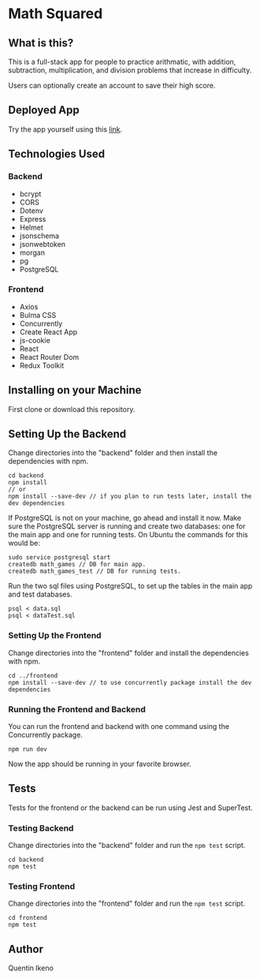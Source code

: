 # Math Squared

## What is this?

This is a full-stack app for people to practice arithmatic, with addition, subtraction, multiplication, and division problems that increase in difficulty.

Users can optionally create an account to save their high score.

## Deployed App

Try the app yourself using this [link](https://mathsquared.surge.sh/).

## Technologies Used

### Backend

-   bcrypt
-   CORS
-   Dotenv
-   Express
-   Helmet
-   jsonschema
-   jsonwebtoken
-   morgan
-   pg
-   PostgreSQL

### Frontend

-   Axios
-   Bulma CSS
-   Concurrently
-   Create React App
-   js-cookie
-   React
-   React Router Dom
-   Redux Toolkit

## Installing on your Machine

First clone or download this repository.

## Setting Up the Backend

Change directories into the "backend" folder and then install the dependencies with npm.

```
cd backend
npm install
// or
npm install --save-dev // if you plan to run tests later, install the dev dependencies
```

If PostgreSQL is not on your machine, go ahead and install it now. Make sure the PostgreSQL server is running and create two databases: one for the main app and one for running tests. On Ubuntu the commands for this would be:

```
sudo service postgresql start
createdb math_games // DB for main app.
createdb math_games_test // DB for running tests.
```

Run the two sql files using PostgreSQL, to set up the tables in the main app and test databases.

```
psql < data.sql
psql < dataTest.sql
```

### Setting Up the Frontend

Change directories into the "frontend" folder and install the dependencies with npm.

```
cd ../frontend
npm install --save-dev // to use concurrently package install the dev dependencies
```

### Running the Frontend and Backend

You can run the frontend and backend with one command using the Concurrently package.

```
npm run dev
```

Now the app should be running in your favorite browser.

## Tests

Tests for the frontend or the backend can be run using Jest and SuperTest.

### Testing Backend

Change directories into the "backend" folder and run the `npm test` script.

```
cd backend
npm test
```

### Testing Frontend

Change directories into the "frontend" folder and run the `npm test` script.

```
cd frontend
npm test
```

## Author

Quentin Ikeno
